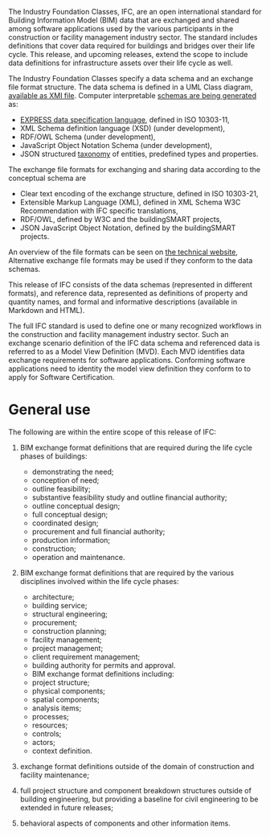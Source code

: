 The Industry Foundation Classes, IFC, are an open international standard for Building Information Model (BIM) data that are exchanged and shared among software applications used by the various participants in the construction or facility management industry sector. The standard includes definitions that cover data required for buildings and bridges over their life cycle. This release, and upcoming releases, extend the scope to include data definitions for infrastructure assets over their life cycle as well.

The Industry Foundation Classes specify a data schema and an exchange file format structure. 
The data schema is defined in a UML Class diagram, [available as XMI file](https://github.com/buildingSMART/IFC4.3.x-development/tree/master/schemas). 
Computer interpretable [schemas are being generated](https://github.com/buildingSMART/IFC4.3.x-output) as: 

 * [EXPRESS data specification language](https://github.com/buildingSMART/IFC4.3.x-output/blob/master/IFC.exp), defined in ISO 10303-11, 
 * XML Schema definition language (XSD) (under development), 
 * RDF/OWL Schema  (under development), 
 * JavaScript Object Notation Schema (under development), 
 * JSON structured [taxonomy](https://github.com/buildingSMART/IFC4.3.x-output/blob/master/IFC.json) of entities, predefined types and properties. 
 

The exchange file formats for exchanging and sharing data according to the conceptual schema are 

 * Clear text encoding of the exchange structure, defined in ISO 10303-21, 
 * Extensible Markup Language (XML), defined in XML Schema W3C Recommendation with IFC specific translations, 
 * RDF/OWL, defined by W3C and the buildingSMART projects, 
 * JSON JavaScript Object Notation, defined by the buildingSMART projects. 
 
An overview of the file formats can be seen on [the technical website](https://technical.buildingsmart.org/standards/ifc/ifc-formats/), 
Alternative exchange file formats may be used if they conform to the data schemas.

This release of IFC consists of the data schemas (represented in different formats), and reference data, represented as definitions of property and quantity names, and formal and informative descriptions (available in Markdown and HTML). 

The full IFC standard is used to define one or many recognized workflows in the construction and facility management industry sector. Such an exchange scenario definition of the IFC data schema and referenced data is referred to as a Model View Definition (MVD). Each MVD identifies data exchange requirements for software applications. Conforming software applications need to identity the model view definition they conform to to apply for Software Certification.

# General use
The following are within the entire scope of this release of IFC: 

 1. BIM exchange format definitions that are required during the life cycle phases of buildings: 

    * demonstrating the need; 
    * conception of need; 
    * outline feasibility; 
    * substantive feasibility study and outline financial authority; 
    * outline conceptual design; 
    * full conceptual design; 
    * coordinated design; 
    * procurement and full financial authority; 
    * production information; 
    * construction; 
    * operation and maintenance. 

 2. BIM exchange format definitions that are required by the various disciplines involved within the life cycle phases: 

    * architecture; 
    * building service; 
    * structural engineering; 
    * procurement; 
    * construction planning; 
    * facility management; 
    * project management; 
    * client requirement management; 
    * building authority for permits and approval. 
    * BIM exchange format definitions including: 
    * project structure; 
    * physical components; 
    * spatial components; 
    * analysis items; 
    * processes; 
    * resources; 
    * controls; 
    * actors; 
    * context definition. 

 3. exchange format definitions outside of the domain of construction and facility maintenance; 

 4. full project structure and component breakdown structures outside of building engineering, but providing a baseline for civil engineering to be extended in future releases; 

 5. behavioral aspects of components and other information items. 
